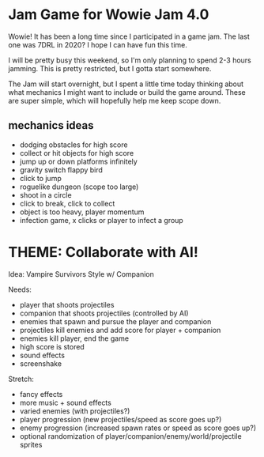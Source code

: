 # Jam Game for Wowie Jam 4.0
Wowie! It has been a long time since I participated in a game jam. The last one was 7DRL in 2020? I hope I can have fun this time.

I will be pretty busy this weekend, so I'm only planning to spend 2-3 hours jamming. This is pretty restricted, but I gotta start somewhere.

The Jam will start overnight, but I spent a little time today thinking about what mechanics I might want to include or build the game around. These are super simple, which will hopefully help me keep scope down.

## mechanics ideas
- dodging obstacles for high score
- collect or hit objects for high score
- jump up or down platforms infinitely
- gravity switch flappy bird
- click to jump
- roguelike dungeon (scope too large)
- shoot in a circle
- click to break, click to collect
- object is too heavy, player momentum
- infection game, x clicks or player to infect a group

# THEME: Collaborate with AI!
Idea: Vampire Survivors Style w/ Companion

Needs:
- player that shoots projectiles
- companion that shoots projectiles (controlled by AI)
- enemies that spawn and pursue the player and companion
- projectiles kill enemies and add score for player + companion
- enemies kill player, end the game
- high score is stored
- sound effects
- screenshake

Stretch: 
- fancy effects
- more music + sound effects
- varied enemies (with projectiles?)
- player progression (new projectiles/speed as score goes up?)
- enemy progression (increased spawn rates or speed as score goes up?)
- optional randomization of player/companion/enemy/world/projectile sprites
